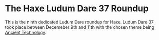 [_template]: ../templates/ludumdare.html
[date]: / "2016-12-22 11:10:00"
[modified]: / "2016-12-22 11:10:00"
[published]: / "2016-12-22 11:10:00"
[author]: https://twitter.com/skial "Skial Bainn"
[description]: / "This is the ninth dedicated Ludum Dare roundup for Haxe. Ludum Dare 37 took place between Decemeber 9th and 11th with the chosen theme being One Room."
[“”]: a ""

# The Haxe Ludum Dare 37 Roundup

This is the ninth dedicated Ludum Dare roundup for Haxe. Ludum Dare 37 took place
between Decemeber 9th and 11th with the chosen theme being [Ancient Technology](http://ludumdare.com/compo/ludum-dare-37/).
